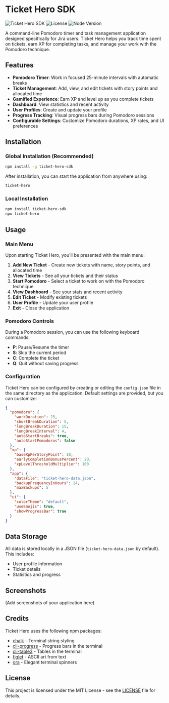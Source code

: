 # Ticket Hero SDK

![Ticket Hero SDK](https://img.shields.io/npm/v/ticket-hero-sdk)
![License](https://img.shields.io/npm/l/ticket-hero-sdk)
![Node Version](https://img.shields.io/node/v/ticket-hero-sdk)

A command-line Pomodoro timer and task management application designed specifically for Jira users. Ticket Hero helps you track time spent on tickets, earn XP for completing tasks, and manage your work with the Pomodoro technique.

## Features

- **Pomodoro Timer**: Work in focused 25-minute intervals with automatic breaks
- **Ticket Management**: Add, view, and edit tickets with story points and allocated time
- **Gamified Experience**: Earn XP and level up as you complete tickets
- **Dashboard**: View statistics and recent activity
- **User Profiles**: Create and update your profile
- **Progress Tracking**: Visual progress bars during Pomodoro sessions
- **Configurable Settings**: Customize Pomodoro durations, XP rates, and UI preferences

## Installation

### Global Installation (Recommended)

```bash
npm install -g ticket-hero-sdk
```

After installation, you can start the application from anywhere using:

```bash
ticket-hero
```

### Local Installation

```bash
npm install ticket-hero-sdk
npx ticket-hero
```

## Usage

### Main Menu

Upon starting Ticket Hero, you'll be presented with the main menu:

1. **Add New Ticket** - Create new tickets with name, story points, and allocated time
2. **View Tickets** - See all your tickets and their status
3. **Start Pomodoro** - Select a ticket to work on with the Pomodoro technique
4. **View Dashboard** - See your stats and recent activity
5. **Edit Ticket** - Modify existing tickets
6. **User Profile** - Update your user profile
7. **Exit** - Close the application

### Pomodoro Controls

During a Pomodoro session, you can use the following keyboard commands:

- **P**: Pause/Resume the timer
- **S**: Skip the current period
- **C**: Complete the ticket
- **Q**: Quit without saving progress

### Configuration

Ticket Hero can be configured by creating or editing the `config.json` file in the same directory as the application. Default settings are provided, but you can customize:

```json
{
  "pomodoro": {
    "workDuration": 25,
    "shortBreakDuration": 5,
    "longBreakDuration": 15,
    "longBreakInterval": 4,
    "autoStartBreaks": true,
    "autoStartPomodoros": false
  },
  "xp": {
    "baseXpPerStoryPoint": 10,
    "earlyCompletionBonusPercent": 20,
    "xpLevelThresholdMultiplier": 100
  },
  "app": {
    "dataFile": "ticket-hero-data.json",
    "backupFrequencyInHours": 24,
    "maxBackups": 5
  },
  "ui": {
    "colorTheme": "default",
    "useEmojis": true,
    "showProgressBar": true
  }
}
```

## Data Storage

All data is stored locally in a JSON file (`ticket-hero-data.json` by default). This includes:

- User profile information
- Ticket details
- Statistics and progress

## Screenshots

(Add screenshots of your application here)

## Credits

Ticket Hero uses the following npm packages:

- [chalk](https://www.npmjs.com/package/chalk) - Terminal string styling
- [cli-progress](https://www.npmjs.com/package/cli-progress) - Progress bars in the terminal
- [cli-table3](https://www.npmjs.com/package/cli-table3) - Tables in the terminal
- [figlet](https://www.npmjs.com/package/figlet) - ASCII art from text
- [ora](https://www.npmjs.com/package/ora) - Elegant terminal spinners

## License

This project is licensed under the MIT License - see the [LICENSE](LICENSE) file for details.
